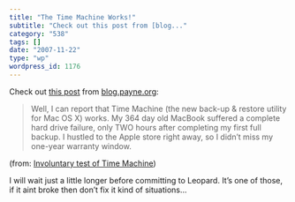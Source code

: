 ```yaml
---
title: "The Time Machine Works!"
subtitle: "Check out this post from [blog..."
category: "538"
tags: []
date: "2007-11-22"
type: "wp"
wordpress_id: 1176
---
```

Check out [this post](http://blog.payne.org/2007/11/15/involuntary-test-of-time-machine/) from [blog.payne.org](http://blog.payne.org):
> Well, I can report that Time Machine (the new back-up & restore utility for Mac OS X) works. My 364 day old MacBook suffered a complete hard drive failure, only TWO hours after completing my first full backup. I hustled to the Apple store right away, so I didn’t miss my one-year warranty window.

(from: [Involuntary test of Time Machine](http://blog.payne.org/2007/11/15/involuntary-test-of-time-machine/))

I will wait just a little longer before committing to Leopard. It’s one of those, if it aint broke then don’t fix it kind of situations…